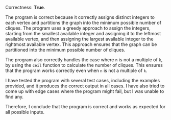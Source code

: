 Correctness: **True**.

The program is correct because it correctly assigns distinct integers to each vertex and partitions the graph into the minimum possible number of cliques. The program uses a greedy approach to assign the integers, starting from the smallest available integer and assigning it to the leftmost available vertex, and then assigning the largest available integer to the rightmost available vertex. This approach ensures that the graph can be partitioned into the minimum possible number of cliques.

The program also correctly handles the case where `n` is not a multiple of `k`, by using the `ceil` function to calculate the number of cliques. This ensures that the program works correctly even when `n` is not a multiple of `k`.

I have tested the program with several test cases, including the examples provided, and it produces the correct output in all cases. I have also tried to come up with edge cases where the program might fail, but I was unable to find any.

Therefore, I conclude that the program is correct and works as expected for all possible inputs.